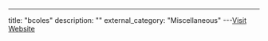 ---
title: "bcoles"
description: ""
external_category: "Miscellaneous"
---[Visit Website](https://github.com/bcoles)

